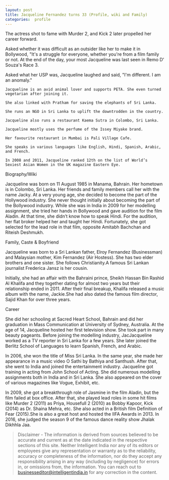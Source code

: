 ```yaml
---
layout: post
title: Jacqueline Fernandez turns 33 (Profile, wiki and Family)
categories:  profile 
---
```



<amp-img  src="{{ site.baseurl }}/images/JacquelineFernandezturns33.jpg"   width="400"   height="400"  ></amp-img>


  The actress shot to fame with Murder 2, and Kick 2 later propelled her career forward.
  
  Asked whether it was difficult as an outsider like her to make it in Bollywood, "It's a struggle for everyone, whether you're from a film family or not. At the end of the day, your most
  Jacqueline was last seen in Remo D' Souza's Race 3.
  
  Asked what her USP was, Jacqueline laughed and said, "I'm different. I am an anomaly."
  
  
    Jacqueline is an avid animal lover and supports PETA. She even turned vegetarian after joining it. 
  
    She also linked with Pratham for saving the elephants of Sri Lanka.

    She runs an NGO in Sri Lanka to uplift the downtrodden in the country.

    Jacqueline also runs a restaurant Kaema Sutra in Colombo, Sri Lanka. 
	
    Jacqueline mostly uses the perfume of the Issey Miyake brand.

    Her favourite restaurant in Mumbai is Pali Village Cafe.

    She speaks in various languages like English, Hindi, Spanish, Arabic, and French.

    In 2008 and 2011, Jacqueline ranked 12th on the list of World’s Sexiest Asian Women in the UK magazine Eastern Eye.

  
  
  Biography/Wiki

Jacqueline was born on 11 August 1985 in Manama, Bahrain. Her hometown is in Colombo, Sri Lanka. Her friends and family members call her with the name Jacky. At a very young age, she decided to become the part of the Hollywood industry. She never thought initially about becoming the part of the Bollywood industry. While she was in India in 2009 for her modelling assignment, she tried her hands in Bollywood and gave audition for the film Aladin. At that time, she didn’t know how to speak Hindi. For the audition, her flat broker helped her and taught her Hindi. Fortunately, she got selected for the lead role in that film, opposite Amitabh Bachchan and Riteish Deshmukh.

Family, Caste & Boyfriend

Jacqueline was born to a Sri Lankan father, Elroy Fernandez (Businessman) and Malaysian mother, Kim Fernandez (Air Hostess). She has two elder brothers and one sister. She follows Christianity.A famous Sri Lankan journalist Frederica Jansz is her cousin.
  
  

Initially, she had an affair with the Bahraini prince, Sheikh Hassan Bin Rashid Al Khalifa and they together dating for almost two years but their relationship ended in 2011. After their final breakup, Khalifa released a music album with the name, Jackie.She had also dated the famous film director, Sajid Khan for over three years.


Career 

She did her schooling at Sacred Heart School, Bahrain and did her graduation in Mass Communication at University of Sydney, Australia. At the age of 14, Jacqueline hosted her first television show. She took part in many beauty pageants. Before joining the modelling industry, JacJacqueline worked as a TV reporter in Sri Lanka for a few years.  She later joined the Berlitz School of Languages to learn Spanish, French, and Arabic.

In 2006, she won the title of Miss Sri Lanka. In the same year, she made her appearance in a music video O Sathi by Bathiya and Santhush. After that, she went to India and joined the entertainment industry. Jacqueline got training in acting from John School of Acting. She did numerous modelling assignments both in India and in Sri Lanka. She also appeared on the cover of various magazines like Vogue, Exhibit, etc.

In 2009, she got a breakthrough role of Jasmine in the film Aladin, but the film failed at box office. After that, she played lead roles in some hit films like Murder 2 (2011) as Priya, Housefull 2 (2010) as Bobby Kapoor, Kick (2014) as Dr. Shaina Mehra, etc. She also acted in a British film Definition of Fear (2015).She is also a great host and hosted the IIFA Awards in 2013. In 2016, she judged the season 9 of the famous dance reality show Jhalak Dikhhla Jaa.



  
> Disclaimer - The information is derived from sources believed to be accurate and current as at the date indicated in the respective sections of this site. Neither  Intelligent India nor any of its editors or employees give any representation or warranty as to the reliability, accuracy or completeness of the information, nor do they accept any responsibility arising in any way (including by negligence) for errors in, or omissions from, the information. You can reach out to businesseditor@intelligentindia.in for any correction in the content.
